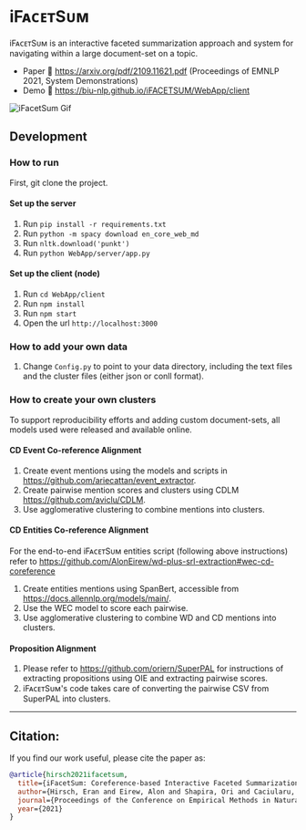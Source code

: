 # iFᴀᴄᴇᴛSᴜᴍ


iFᴀᴄᴇᴛSᴜᴍ is an interactive faceted summarization approach and system for navigating within a large document-set on a topic.

* Paper 📄  https://arxiv.org/pdf/2109.11621.pdf (Proceedings of EMNLP 2021, System Demonstrations)
* Demo 🤩  https://biu-nlp.github.io/iFACETSUM/WebApp/client

![iFacetSum Gif](https://github.com/BIU-NLP/iFACETSUM/raw/master/iFacetSum.gif)

## Development
### How to run

First, git clone the project.

#### Set up the server
1. Run `pip install -r requirements.txt`
2. Run `python -m spacy download en_core_web_md`
3. Run `nltk.download('punkt')`
4. Run `python WebApp/server/app.py`

#### Set up the client (node)
1. Run `cd WebApp/client`
2. Run `npm install`
3. Run `npm start`
4. Open the url `http://localhost:3000`

### How to add your own data

1. Change `Config.py` to point to your data directory, including the text files and the cluster files (either json or conll format).

### How to create your own clusters

To support reproducibility efforts and adding custom document-sets, all models used were released and available online.

#### CD Event Co-reference Alignment

1. Create event mentions using the models and scripts in https://github.com/ariecattan/event_extractor.
2. Create pairwise mention scores and clusters using CDLM https://github.com/aviclu/CDLM.
3. Use agglomerative clustering to combine mentions into clusters.

#### CD Entities Co-reference Alignment

For the end-to-end iFᴀᴄᴇᴛSᴜᴍ entities script (following above instructions) refer to https://github.com/AlonEirew/wd-plus-srl-extraction#wec-cd-coreference

1. Create entities mentions using SpanBert, accessible from https://docs.allennlp.org/models/main/.
2. Use the WEC model to score each pairwise.
3. Use agglomerative clustering to combine WD and CD mentions into clusters.

#### Proposition Alignment

1. Please refer to https://github.com/oriern/SuperPAL for instructions of extracting propositions using OIE and extracting pairwise scores.
2. iFᴀᴄᴇᴛSᴜᴍ's code takes care of converting the pairwise CSV from SuperPAL into clusters. 

---
## Citation:
If you find our work useful, please cite the paper as:

```bibtex
@article{hirsch2021ifacetsum,
  title={iFacetSum: Coreference-based Interactive Faceted Summarization for Multi-Document Exploration},
  author={Hirsch, Eran and Eirew, Alon and Shapira, Ori and Caciularu, Avi and Cattan, Arie and Ernst, Ori and Pasunuru, Ramakanth and Ronen, Hadar and Bansal, Mohit and Dagan, Ido},
  journal={Proceedings of the Conference on Empirical Methods in Natural Language Processing: System Demonstrations},
  year={2021}
}
```
